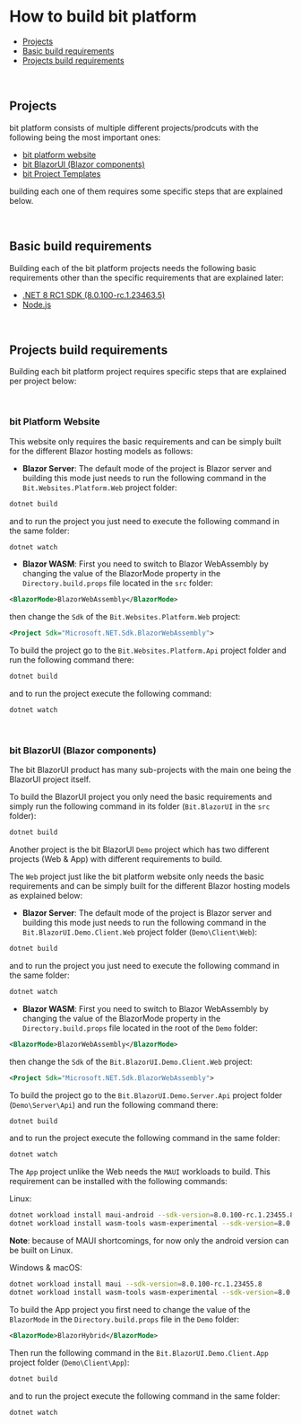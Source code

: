 # How to build bit platform

- [Projects](#projects)
- [Basic build requirements](#basic-build-requirements)
- [Projects build requirements](#projects-build-requirements)

<br/>

## Projects

bit platform consists of multiple different projects/prodcuts with the following being the most important ones:

- [bit platform website](../src/Websites/Platform/)
- [bit BlazorUI (Blazor components)](../src/BlazorUI/)
- [bit Project Templates](../src/Templates/)

building each one of them requires some specific steps that are explained below.

<br/>

## Basic build requirements

Building each of the bit platform projects needs the following basic requirements other than the specific requirements that are explained later:

- [.NET 8 RC1 SDK (8.0.100-rc.1.23463.5)](https://dotnet.microsoft.com/en-us/download/dotnet/8.0)
- [Node.js](https://nodejs.org)

<br/>

## Projects build requirements

Building each bit platform project requires specific steps that are explained per project below:

<br/>

### bit Platform Website
This website only requires the basic requirements and can be simply built for the different Blazor hosting models as follows:

- **Blazor Server**: The default mode of the project is Blazor server and building this mode just needs to run the following command in the `Bit.Websites.Platform.Web` project folder:

```bash
dotnet build
```
and to run the project you just need to execute the following command in the same folder:

```bash
dotnet watch
```

- **Blazor WASM**: First you need to switch to Blazor WebAssembly by changing the value of the BlazorMode property in the `Directory.build.props` file located in the `src` folder:

```xml
<BlazorMode>BlazorWebAssembly</BlazorMode>
```

then change the `Sdk` of the `Bit.Websites.Platform.Web` project:

```xml
<Project Sdk="Microsoft.NET.Sdk.BlazorWebAssembly">
```

To build the project go to the `Bit.Websites.Platform.Api` project folder and run the following command there:

```bash
dotnet build
```

and to run the project execute the following command:

```bash
dotnet watch
```

<br/>

### bit BlazorUI (Blazor components)
The bit BlazorUI product has many sub-projects with the main one being the BlazorUI project itself.

To build the BlazorUI project you only need the basic requirements and simply run the following command in its folder (`Bit.BlazorUI` in the `src` folder):

```bash
dotnet build
```

Another project is the bit BlazorUI `Demo` project which has two different projects (Web & App) with different requirements to build.

The `Web` project just like the bit platform website only needs the basic requirements and can be simply built for the different Blazor hosting models as explained below:

- **Blazor Server**: The default mode of the project is Blazor server and building this mode just needs to run the following command in the `Bit.BlazorUI.Demo.Client.Web` project folder (`Demo\Client\Web`):

```bash
dotnet build
```

and to run the project you just need to execute the following command in the same folder:


```bash
dotnet watch
```

- **Blazor WASM**: First you need to switch to Blazor WebAssembly by changing the value of the BlazorMode property in the `Directory.build.props` file located in the root of the `Demo` folder:

```xml
<BlazorMode>BlazorWebAssembly</BlazorMode>
```

then change the `Sdk` of the `Bit.BlazorUI.Demo.Client.Web` project:

```xml
<Project Sdk="Microsoft.NET.Sdk.BlazorWebAssembly">
```

To build the project go to the `Bit.BlazorUI.Demo.Server.Api` project folder (`Demo\Server\Api`) and run the following command there:

```bash
dotnet build
```

and to run the project execute the following command in the same folder:

```bash
dotnet watch
```

The `App` project unlike the Web needs the `MAUI` workloads to build. This requirement can be installed with the following commands:

Linux:
```bash
dotnet workload install maui-android --sdk-version=8.0.100-rc.1.23455.8
dotnet workload install wasm-tools wasm-experimental --sdk-version=8.0.100-rc.1.23455.8
```
**Note**: because of MAUI shortcomings, for now only the android version can be built on Linux.

Windows & macOS:
```bash
dotnet workload install maui --sdk-version=8.0.100-rc.1.23455.8
dotnet workload install wasm-tools wasm-experimental --sdk-version=8.0.100-rc.1.23455.8
```

To build the App project you first need to change the value of the `BlazorMode` in the `Directory.build.props` file in the `Demo` folder:

```xml
<BlazorMode>BlazorHybrid</BlazorMode>
```

Then run the following command in the `Bit.BlazorUI.Demo.Client.App` project folder (`Demo\Client\App`):

```bash
dotnet build
```

and to run the project execute the following command in the same folder:

```bash
dotnet watch
```

